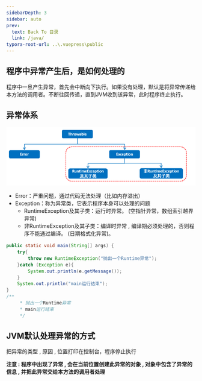 ```yaml
---
sidebarDepth: 3
sidebar: auto
prev:
  text: Back To 目录
  link: /java/
typora-root-url: ..\.vuepress\public
---
```




## 程序中异常产生后，是如何处理的

程序中一旦产生异常，首先会中断向下执行。如果没有处理，默认是将异常传递给本方法的调用者。不断往回传递，直到JVM收到该异常，此时程序终止执行。

## 异常体系

![image-20230315143427942](/images/springsecurity/image-20230315143427942.png)

- Error：严重问题，通过代码无法处理（比如内存溢出）
- Exception：称为异常类，它表示程序本身可以处理的问题
  - RuntimeException及其子类：运行时异常。 (空指针异常，数组索引越界异常) 
  - 非RuntimeException及其子类：编译时异常 , 编译期必须处理的，否则程序不能通过编译。 (日期格式化异常)。 

```java
public static void main(String[] args) {
    try{
        throw new RuntimeException("抛出一个Runtime异常");
    }catch (Exception e){
        System.out.println(e.getMessage());
    }
    System.out.println("main运行结束");
}
/**
     * 抛出一个Runtime异常
     * main运行结束
     */
```





## JVM默认处理异常的方式

把异常的类型 , 原因 , 位置打印在控制台，程序停止执行

**注意 : 程序中出现了异常 , 会在当前位置创建此异常的对象 , 对象中包含了异常的信息 , 并把此异常交给本方法的调用者处理**



